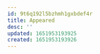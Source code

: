 ```yaml
---
id: 9t6q192l5bzhmh1gxbdef4r
title: Appeared
desc: ''
updated: 1651953193925
created: 1651953193926
---
```



